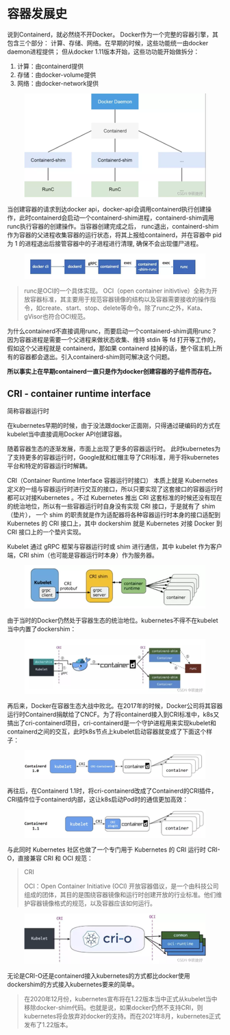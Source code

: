 # 容器发展史

说到Containerd，就必然绕不开Docker。 Docker作为一个完整的容器引擎，其包含三个部分： 计算、存储、网络。在早期的时候，这些功能统一由docker daemon进程提供； 但从docker 1.11版本开始，这些功功能开始做拆分：

1. 计算：由containerd提供&#x20;
2. 存储：由docker-volume提供&#x20;
3. 网络：由docker-network提供

<figure><img src="../../.gitbook/assets/image (1).png" alt=""><figcaption></figcaption></figure>

当创建容器的请求到达docker api，docker-api会调用containerd执行创建操作，此时containerd会启动一个containerd-shim进程，containerd-shim调用runc执行容器的创建操作。当容器创建完成之后， runc退出，containerd-shim作为容器的父进程收集容器的运行状态，将其上报给containerd，并在容器中 pid 为 1 的进程退出后接管容器中的子进程进行清理, 确保不会出现僵尸进程。

<figure><img src="../../.gitbook/assets/image (2).png" alt=""><figcaption></figcaption></figure>

> runc是OCI的一个具体实现。 OCI（open container initivtive）全称为开放容器标准，其主要用于规范容器镜像的结构以及容器需要接收的操作指令，如create、start、stop、delete等命令。除了runc之外，Kata、gVisor也符合OCI规范。

为什么containerd不直接调用runc，而要启动一个containerd-shim调用runc？因为容器进程是需要一个父进程来做状态收集、维持 stdin 等 fd 打开等工作的，假如这个父进程就是 containerd，那如果 containerd 挂掉的话，整个宿主机上所有的容器都会退出。引入containerd-shim则可解决这个问题。

**所以事实上在早期containerd一直只是作为docker创建容器的子组件而存在。**

## CRI - container runtime interface

简称容器运行时

在kubernetes早期的时候，由于没法跟docker正面刚，只得通过硬编码的方式在kubelet当中直接调用Docker API创建容器。

随着容器生态的逐渐发展，市面上出现了更多的容器运行时。 此时kubernetes为了支持更多的容器运行时，Google就和红帽主导了CRI标准，用于将kubernetes平台和特定的容器运行时解耦。&#x20;

CRI（Container Runtime Interface 容器运行时接口） 本质上就是 Kubernetes 定义的一组与容器运行时进行交互的接口，所以只要实现了这套接口的容器运行时都可以对接Kubernetes 。不过 Kubernetes 推出 CRI 这套标准的时候还没有现在的统治地位，所以有一些容器运行时自身没有实现 CRI 接口，于是就有了 shim（垫片）， 一个 shim 的职责就是作为适配器将各种容器运行时本身的接口适配到 Kubernetes 的 CRI 接口上，其中 dockershim 就是 Kubernetes 对接 Docker 到 CRI 接口上的一个垫片实现。

Kubelet 通过 gRPC 框架与容器运行时或 shim 进行通信，其中 kubelet 作为客户端，CRI shim（也可能是容器运行时本身）作为服务器。

<figure><img src="../../.gitbook/assets/image (3).png" alt=""><figcaption></figcaption></figure>

由于当时的Docker仍然处于容器生态的统治地位。kubernetes不得不在kubelet当中内置了dockershim：

<figure><img src="../../.gitbook/assets/image (4).png" alt=""><figcaption></figcaption></figure>

再后来，Docker在容器生态大战中败北。在2017年的时候，Docker公司将其容器运行时Containerd捐献给了CNCF。为了将containerd接入到CRI标准中，k8s又搞出了cri-containerd项目，cri-containerd是一个守护进程用来实现kubelet和containerd之间的交互，此时k8s节点上kubelet启动容器就变成了下面这个样子：

<figure><img src="../../.gitbook/assets/image (5).png" alt=""><figcaption></figcaption></figure>

再往后，在Containerd 1.1时，将cri-containerd改成了Containerd的CRI插件，CRI插件位于containerd内部，这让k8s启动Pod时的通信更加高效：

<figure><img src="../../.gitbook/assets/image (6).png" alt=""><figcaption></figcaption></figure>

与此同时 Kubernetes 社区也做了一个专门用于 Kubernetes 的 CRI 运行时 CRI-O，直接兼容 CRI 和 OCI 规范：

> CRI
>
> OCI：Open Container Initiative (OCI) 开放容器倡议，是一个由科技公司组成的团体，其目的是围绕容器镜像和运行时创建开放的行业标准。他们维护容器镜像格式的规范，以及容器应该如何运行。

<figure><img src="../../.gitbook/assets/image (7).png" alt=""><figcaption></figcaption></figure>

无论是CRI-O还是containerd接入kubernetes的方式都比docker使用dockershim的方式接入kubernetes要来的简单。

> 在2020年12月份，kubernetes宣布将在1.22版本当中正式从kubelet当中移除docker-shim代码。也就是说，如果docker仍然不支持CRI，则kubernetes将会放弃对docker的支持。而在2021年8月，kubernetes正式发布了1.22版本。
